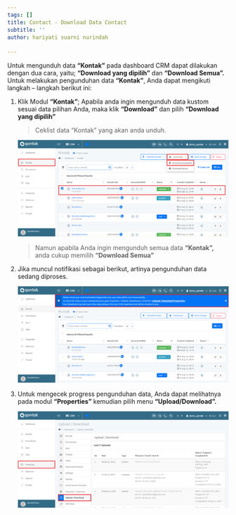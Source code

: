 ```yaml
---
tags: []
title: Contact - Download Data Contact
subtitle: ''
author: hariyati suarni nurindah

---
```

Untuk mengunduh data **“Kontak”** pada dashboard CRM dapat dilakukan dengan dua cara, yaitu; **“Download yang dipilih”** dan **“Download Semua”.** Untuk melakukan pengunduhan data **“Kontak”**, Anda dapat mengikuti langkah – langkah berikut ini:

1. Klik Modul **“Kontak”**; Apabila anda ingin mengunduh data kustom sesuai data pilihan Anda, maka klik **“Download”** dan pilih **“Download yang dipilih”**

   > Ceklist data “Kontak” yang akan anda unduh.

   ![](/uploads/downloadkontak.PNG)

   > Namun apabila Anda ingin mengunduh semua data **“Kontak”,** anda cukup memilih **“Download Semua”**
2. Jika muncul notifikasi sebagai berikut, artinya pengunduhan data sedang diproses.

   ![](/uploads/downloadkontak1-1.PNG)
3. Untuk mengecek progress pengunduhan data, Anda dapat melihatnya pada modul **“Properties”** kemudian pilih menu **“Upload/Download”.**

   ![](/uploads/kontakbukl3-1.PNG)